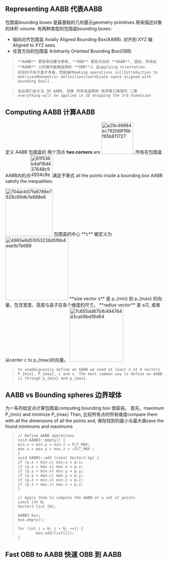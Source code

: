 ## Representing AABB 代表AABB
包围盒bounding boxes 是最基础的几何基元geometry primitives 用来描述对象的体积 volume. 有两种类型的包围盒bounding boxes:
- 轴向对齐包围盒 Axially Aligned Bounding Box(AABB). 对齐到 XYZ 轴 Aligned to XYZ axes.
- 任意方向的包围盒 Arbitrarily Oriented Bounding Box(OBB)

> ```
> **AABB** 更容易创建与使用, **OBB** 是有方向的 **AABB**, 因此，所有在 **AABB** 上的操作能被运用到 **OBB**上 且applying orientation.
> 区别并不在于盒子本身，而是操作making operations in[[Introduction to matrices#Geometric definition|coordinate space aligned with bounding box]].
> ```

> ```
> 在此我们会关注 3D AABB, 但是 所有会运用到 放弃第三维度的 二维  everything will be applied in 2D dropping the 3rd dimension
> ```

## Computing AABB 计算AABB
定义 AABB 包围盒的 两个顶点 **two corners** are <img width="100" alt="a29c46984ec792fd9f16bf65b811727" src="https://user-images.githubusercontent.com/31954987/234482257-b2230ca7-8366-44a0-8139-f21378477507.png">,
所有在包围盒AABB内的点<img width="70" alt="61f536b4af16d437648c94934c8ec10" src="https://user-images.githubusercontent.com/31954987/234483070-75a8253c-e7d3-43cb-8252-cae22a85dd52.png">满足不等式 all the points inside a bounding box AABB satisfy the inequalities:

<img width="150" alt="704acb07fa6786e7628c69db7e888e6" src="https://user-images.githubusercontent.com/31954987/234483664-f5916ed9-732e-4c0c-810c-79498ca1b49a.png">
包围盒的中心 **c** 被定义为

<img width="200" alt="4965e6d51053238d5f6b4eee1b7b689" src="https://user-images.githubusercontent.com/31954987/234751858-7188e852-5f9b-4c0a-ae40-45dbd5e9ea81.png">  
**size vector s** 是 p_{min} 到 p_{max} 的向量，包含宽度、高度与盒子在各个维度的尺寸。 **radius vector** 是 s/2, 或者 从center c to p_{max}的向量。
<img width="170" alt="7c655dd67b1b494764d3ca08bd16d64" src="https://user-images.githubusercontent.com/31954987/234785333-5cd6f0f5-d4f2-462e-9be0-235f62bf1931.png">

> ```
> to unambiguously define an AABB we need at least 2 of 4 vectors P_{min}, P_{max}, c and s. The most common way to define an AABB is through p_{min} and p_{max}.
> ```

## AABB vs Bounding spheres 边界球体
为一系列给定点计算包围盒computing bounding box 很容易。
首先，maximum P_{min} and minimize P_{max}
Then, 比较所有点的所有维度compare them with all the dimensions of all the points
and, 保存找到的最小与最大值save the found minimums and maximums

> ```
> // Define AABB operations
> void AABB3::empty() { 
> min.x = min.y = min.z = FLT_MAX;
> max.x = max.y = max.z = −FLT_MAX ;
> }
> void AABB3::add (const Vector3 &p) { 
> if (p.x < min.x) min.x = p.x;
> if (p.x > max.x) max.x = p.x;
> if (p.y < min.x) min.y = p.y;
> if (p.y > max.x) max.y = p.y;
> if (p.z < min.x) min.z = p.z;
> if (p.z > max.x) max.z = p.z;
> }
> 
> // Apply them to compute the AABB of a set of points
> const int N;
> Vector3 list [N];
> 
> AABB3 box;
> box.empty();
> 
> for (int i = 0; i < N; ++i) {
>         box.add(list[i]);
> }
> ```

## Fast OBB to AABB 快速 OBB 到 AABB

